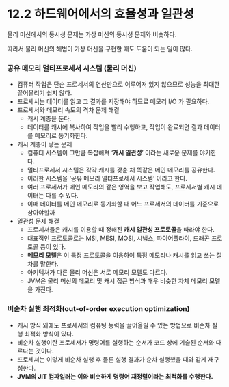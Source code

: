 # 12.2 하드웨어에서의 효율성과 일관성
물리 머신에서의 동시성 문제는 가상 머신의 동시성 문제와 비슷하다.

따라서 물리 머신의 해법이 가상 머신을 구현할 때도 도움이 되는 일이 많다.

### 공유 메모리 멀티프로세서 시스템 (물리 머신)

- 컴퓨터 작업은 단순 프로세서의 연산만으로 이루어져 있지 않으므로 성능을 최대한 끌어올리기 쉽지 않다.
- 프로세서는 데이터를 읽고 그 결과를 저장해야 하므로 메모리 I/O 가 필요하다.
- 프로세서와 메모리 속도의 격차 문제 해결
    - 캐시 계층을 둔다.
    - 데이터를 캐시에 복사하여 작업을 빨리 수행하고, 작업이 완료되면 결과 데이터를 메모리로 동기화한다.
- 캐시 계층이 낳는 문제
    - 컴퓨터 시스템이 그만큼 복잡해져 ‘**캐시 일관성**’ 이라는 새로운 문제를 야기한다.
    - 멀티프로세서 시스템은 각각 캐시를 갖춘 채 똑같은 메인 메모리를 공유한다.
    - 이러한 시스템을 ‘공유 메모리 멀티프로세서 시스템’ 이라고 한다.
    - 여러 프로세서가 메인 메모리의 같은 영역을 보고 작업해도, 프로세서별 캐시 데이터는 다를 수 있다.
    - 이때 데이터를 메인 메모리로 동기화할 때 어느 프로세서의 데이터를 기준으로 삼아야할까
- 일관성 문제 해결
    - 프로세서들은 캐시를 이용할 때 정해진 **캐시 일관성 프로토콜**을 따라야 한다.
    - 대표적인 프로토콜로는 MSI, MESI, MOSI, 시냅스, 파이어플라이, 드래곤 프로토콜 등이 있다.
    - **메모리 모델**은 이 특정 프로토콜을 이용하여 특정 메모리나 캐시를 읽고 쓰는 절차를 말한다.
    - 아키텍처가 다른 물리 머신은 서로 메모리 모델도 다르다.
    - JVM은 물리 머신의 메모리 및 캐시 접근 방식과 매우 비슷한 자체 메모리 모델을 가진다.

### 비순차 실행 최적화(out-of-order execution optimization)

- 캐시 방식 외에도 프로세서의 컴퓨팅 능력을 끌어올릴 수 있는 방법으로 비순차 실행 최적화 방식이 있다.
- 비순차 실행이란 프로세서가 명령어를 실행하는 순서가 코드 상에 기술된 순서와 다르다는 것이다.
- 프로세서는 이렇게 비순차 실행 후 물론 실행 결과가 순차 실행했을 때와 같게 재구성한다.
- **JVM의 JIT 컴파일러는 이와 비슷하게 명령어 재정렬이라는 최적화를 수행한다.**
